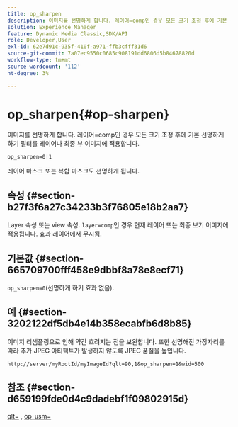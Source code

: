 ```yaml
---
title: op_sharpen
description: 이미지를 선명하게 합니다. 레이어=comp인 경우 모든 크기 조정 후에 기본 선명하게 하기 필터를 레이어나 최종 뷰 이미지에 적용합니다.
solution: Experience Manager
feature: Dynamic Media Classic,SDK/API
role: Developer,User
exl-id: 62e7d91c-935f-410f-a971-ffb3cfff31d6
source-git-commit: 7a07ec9550c0685c908191dd6806d5b84678820d
workflow-type: tm+mt
source-wordcount: '112'
ht-degree: 3%

---
```


# op_sharpen{#op-sharpen}

이미지를 선명하게 합니다. 레이어=comp인 경우 모든 크기 조정 후에 기본 선명하게 하기 필터를 레이어나 최종 뷰 이미지에 적용합니다.

`op_sharpen=0|1`

레이어 마스크 또는 복합 마스크도 선명하게 됩니다.

## 속성 {#section-b27f3f6a27c34233b3f76805e18b2aa7}

Layer 속성 또는 view 속성. `layer=comp`인 경우 현재 레이어 또는 최종 보기 이미지에 적용됩니다. 효과 레이어에서 무시됨.

## 기본값 {#section-665709700fff458e9dbbf8a78e8ecf71}

`op_sharpen=0`(선명하게 하기 효과 없음).

## 예 {#section-3202122df5db4e14b358ecabfb6d8b85}

이미지 리샘플링으로 인해 약간 흐려지는 점을 보완합니다. 또한 선명해진 가장자리를 따라 추가 JPEG 아티팩트가 발생하지 않도록 JPEG 품질을 높입니다.

`http://server/myRootId/myImageId?qlt=90,1&op_sharpen=1&wid=500`

## 참조 {#section-d659199fde0d4c9dadebf1f09802915d}

[qlt=](../../../../../is-api/http-ref/image-serving-api-ref/c-http-protocol-reference/c-command-reference/r-is-http-qlt.md#reference-f69ed0758c784b0385d979820546d352) , [op_usm=](../../../../../is-api/http-ref/image-serving-api-ref/c-http-protocol-reference/c-command-reference/r-op-sharpen.md#reference-c32573230c6140f883efdaa201ea8541)
